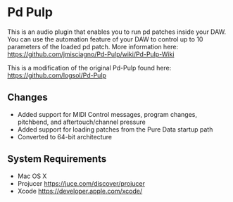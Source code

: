 

Pd Pulp
==============

This is an audio plugin that enables you to run pd patches inside your DAW. You can use the automation feature of your DAW to control up to 10 parameters of the loaded pd patch.  More information here: https://github.com/jmisciagno/Pd-Pulp/wiki/Pd-Pulp-Wiki

This is a modification of the original Pd-Pulp found here: https://github.com/logsol/Pd-Pulp

Changes
------
* Added support for MIDI Control messages, program changes, pitchbend, and aftertouch/channel pressure
* Added support for loading patches from the Pure Data startup path
* Converted to 64-bit architecture

System Requirements
------
* Mac OS X
* Projucer https://juce.com/discover/projucer
* Xcode https://developer.apple.com/xcode/
